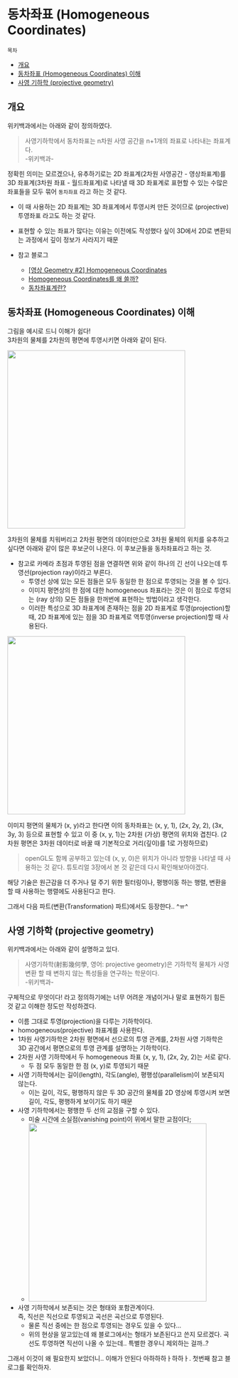 # 동차좌표 (Homogeneous Coordinates)

`목차`

* [개요](#개요)
* [동차좌표 (Homogeneous Coordinates) 이해](#동차좌표-homogeneous-coordinates-이해)
* [사영 기하학 (projective geometry)](#사영-기하학-projective-geometry)

## 개요

위키백과에서는 아래와 같이 정의하였다.

> 사영기하학에서 동차좌표는 n차원 사영 공간을 n+1개의 좌표로 나타내는 좌표계다.   
-위키백과-

정확힌 의미는 모르겠으나, 유추하기로는 2D 좌표계(2차원 사영공간 - 영상좌표계)를 3D 좌표계(3차원 좌표 - 월드좌표계)로 나타낼 때 3D 좌표계로 표현할 수 있는 수많은 좌표들을 모두 묶어 `동차좌표` 라고 하는 것 같다.

- 이 때 사용하는 2D 좌표계는 3D 좌표계에서 투영시켜 만든 것이므로 (projective)투영좌표 라고도 하는 것 같다.
- 표현할 수 있는 좌표가 많다는 이유는 이전에도 작성했다 싶이 3D에서 2D로 변환되는 과정에서 깊이 정보가 사라지기 때문

- 참고 블로그
  - [[영상 Geometry #2] Homogeneous Coordinates](https://darkpgmr.tistory.com/78)
  - [Homogeneous Coordinates를 왜 쓸까?](https://coding-groot.tistory.com/89)
  - [동차좌표계란?](https://jw910911.tistory.com/7)

## 동차좌표 (Homogeneous Coordinates) 이해

그림을 예시로 드니 이해가 쉽다!   
3차원의 물체를 2차원의 평면에 투영시키면 아래와 같이 된다.

<img src="https://user-images.githubusercontent.com/19484971/196881412-a264fbd0-290b-44cc-bcfd-50ec2a374142.png" width=400>

3차원의 물체를 치워버리고 2차원 평면의 데이터만으로 3차원 물체의 위치를 유추하고 싶다면 아래와 같이 많은 후보군이 나온다. 이 후보군들을 동차좌표라고 하는 것.

- 참고로 카메라 초점과 투영된 점을 연결하면 위와 같이 하나의 긴 선이 나오는데 투영선(projection ray)이라고 부른다.
    - 투영선 상에 있는 모든 점들은 모두 동일한 한 점으로 투영되는 것을 볼 수 있다.
    - 이미지 평면상의 한 점에 대한 homogeneous 좌표라는 것은 이 점으로 투영되는 (ray 상의) 모든 점들을 한꺼번에 표현하는 방법이라고 생각한다.
    - 이러한 특성으로 3D 좌표계에 존재하는 점을 2D 좌표계로 투영(projection)할 때, 2D 좌표계에 있는 점을 3D 좌표계로 역투영(inverse projection)할 때 사용된다.

<img src="https://user-images.githubusercontent.com/19484971/196881532-eef592f0-a66d-4fcb-9149-a3d247c76ed8.png" width=400>

이미지 평면의 물체가 (x, y)라고 한다면 이의 동차좌표는 (x, y, 1), (2x, 2y, 2), (3x, 3y, 3) 등으로 표현할 수 있고 이 중 (x, y, 1)는 2차원 (가상) 평면의 위치와 겹친다. (2차원 평면은 3차원 데이터로 바꿀 때 기본적으로 거리(깊이)를 1로 가정하므로)

> openGL도 함께 공부하고 있는데 (x, y, 0)은 위치가 아니라 방향을 나타낼 때 사용하는 것 같다. 튜토리얼 3장에서 본 것 같은데 다시 확인해보아야겠다.

해당 기술은 원근감을 더 주거나 덜 주기 위한 필터링이나, 평행이동 하는 행렬, 변환을 할 때 사용하는 행렬에도 사용된다고 한다. 

그래서 다음 파트(변환(Transformation) 파트)에서도 등장한다.. ^ㅠ^

## 사영 기하학 (projective geometry)

위키백과에서는 아래와 같이 설명하고 있다.

> 사영기하학(射影幾何學, 영어: projective geometry)은 기하학적 물체가 사영변환 할 때 변하지 않는 특성들을 연구하는 학문이다.   
-위키백과-

구체적으로 무엇이다! 라고 정의하기에는 너무 어려운 개념이거나 말로 표현하기 힘든 것 같고 이해한 정도만 작성하겠다.

- 이름 그대로 투영(projection)을 다루는 기하학이다. 
- homogeneous(projective) 좌표계를 사용한다. 
- 1차원 사영기하학은 2차원 평면에서 선으로의 투영 관계를, 2차원 사영 기하학은 3D 공간에서 평면으로의 투영 관계를 설명하는 기하학이다. 
- 2차원 사영 기하학에서 두 homogeneous 좌표 (x, y, 1), (2x, 2y, 2)는 서로 같다. 
    - 두 점 모두 동일한 한 점 (x, y)로 투영되기 때문
- 사영 기하학에서는 길이(length), 각도(angle), 평행성(parallelism)이 보존되지 않는다. 
    - 이는 길이, 각도, 평행하지 않은 두 3D 공간의 물체를 2D 영상에 투영시켜 보면 길이, 각도, 평행하게 보이기도 하기 때문
- 사영 기하학에서는 평행한 두 선의 교점을 구할 수 있다.
    - 미술 시간에 소실점(vanishing point)이 위에서 말한 교점이다;
    - <img src="https://user-images.githubusercontent.com/19484971/196913523-34c959c5-2712-4e05-b6cc-59e9d9dfc9ef.png" width=400>
- 사영 기하학에서 보존되는 것은 형태와 포함관계이다.   
즉, 직선은 직선으로 투영되고 곡선은 곡선으로 투영된다. 
    - 물론 직선 중에는 한 점으로 투영되는 경우도 있을 수 있다...
    - 위의 현상을 알고있는데 왜 블로그에서는 형태가 보존된다고 쓴지 모르겠다. 곡선도 투영하면 직선이 나올 수 있는데.. 특별한 경우니 제외하는 걸까..?

그래서 이것이 왜 필요한지 보았더니.. 이해가 안된다 아하하하ㅏ하하ㅏ. 첫번째 참고 블로그를 확인하자.

